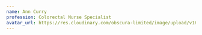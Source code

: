 ```yaml
---
name: Ann Curry
profession: Colorectal Nurse Specialist
avatar_url: https://res.cloudinary.com/obscura-limited/image/upload/v1618340634/postscript-medical/marketing-website/Ann_bktnpa.jpg
---
```

